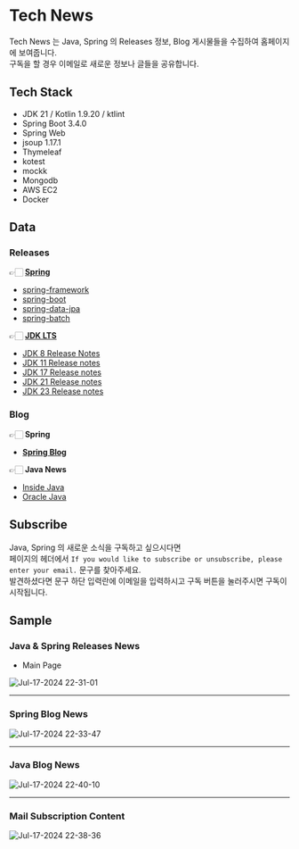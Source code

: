 # Tech News

Tech News 는 Java, Spring 의 Releases 정보, Blog 게시물들을 수집하여 홈페이지에 보여줍니다.<br/>
구독을 할 경우 이메일로 새로운 정보나 글들을 공유합니다.

## Tech Stack

- JDK 21 / Kotlin 1.9.20 / ktlint
- Spring Boot 3.4.0
- Spring Web
- jsoup 1.17.1
- Thymeleaf
- kotest
- mockk
- Mongodb
- AWS EC2
- Docker

## Data

### Releases

👉🏻 **[Spring](https://github.com/spring-projects)**
- [spring-framework](https://github.com/spring-projects/spring-framework/releases)
- [spring-boot](https://github.com/spring-projects/spring-boot/releases)
- [spring-data-jpa](https://github.com/spring-projects/spring-data-jpa/releases)
- [spring-batch](https://github.com/spring-projects/spring-batch/releases)

👉🏻 **[JDK LTS](https://www.oracle.com/)**
- [JDK 8 Release Notes](https://www.oracle.com/java/technologies/javase/8u-relnotes.html)
- [JDK 11 Release notes](https://www.oracle.com/java/technologies/javase/11u-relnotes.html)
- [JDK 17 Release notes](https://www.oracle.com/java/technologies/javase/17u-relnotes.html)
- [JDK 21 Release notes](https://www.oracle.com/java/technologies/javase/21u-relnotes.html)
- [JDK 23 Release notes](https://www.oracle.com/java/technologies/javase/23u-relnotes.html)

### Blog

👉🏻 **Spring**
- **[Spring Blog](https://spring.io/blog)**

👉🏻 **Java News**
- [Inside Java](https://inside.java/)
- [Oracle Java](https://blogs.oracle.com/java/)

## Subscribe

Java, Spring 의 새로운 소식을 구독하고 싶으시다면<br/>
페이지의 헤더에서 `If you would like to subscribe or unsubscribe, please enter your email.` 문구를 찾아주세요.<br/>
발견하셨다면 문구 하단 입력란에 이메일을 입력하시고 구독 버튼을 눌러주시면 구독이 시작됩니다.

## Sample

### Java & Spring Releases News
- Main Page

![Jul-17-2024 22-31-01](https://github.com/user-attachments/assets/19a0f1cb-f3c0-4591-a8fe-ec68c65a3931)

---

### Spring Blog News

![Jul-17-2024 22-33-47](https://github.com/user-attachments/assets/f3a11030-7a43-4ebb-a3df-e379ebfd955b)

---

### Java Blog News

![Jul-17-2024 22-40-10](https://github.com/user-attachments/assets/79e22298-8f58-4449-9a76-0642c051e4bd)

---

### Mail Subscription Content

![Jul-17-2024 22-38-36](https://github.com/user-attachments/assets/bbecefac-90e3-4045-8e92-a4686468624a)


